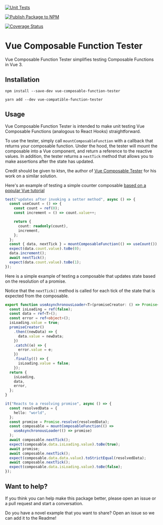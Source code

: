 [![Unit Tests](https://github.com/sdstolworthy/vue-composable-tester/actions/workflows/tests.yaml/badge.svg)](https://github.com/sdstolworthy/vue-composable-tester/actions/workflows/tests.yaml)

[![Publish Package to NPM](https://github.com/sdstolworthy/vue-composable-tester/actions/workflows/publish-to-npm.yaml/badge.svg)](https://github.com/sdstolworthy/vue-composable-tester/actions/workflows/publish-to-npm.yaml)

[![Coverage Status](https://coveralls.io/repos/github/sdstolworthy/vue-composable-tester/badge.svg?branch=main)](https://coveralls.io/github/sdstolworthy/vue-composable-tester?branch=main)

# Vue Composable Function Tester

Vue Composable Function Tester simplifies testing Composable Functions in Vue 3.

## Installation

`npm install --save-dev vue-composable-function-tester`

`yarn add --dev vue-compatible-function-tester`

## Usage

Vue Composable Function Tester is intended to make unit testing Vue Composable Functions
(analogous to React Hooks) straightforward.

To use the tester, simply call `mountComposableFunction` with a callback that returns your composable function.
Under the hood, the tester will mount the composable into a Vue component, and return a reference
to the reactive values. In addition, the tester returns a `nextTick` method that allows you to make assertions after the state has updated.

Credit should be given to ktsn, the author of [Vue Composable Tester](https://github.com/ktsn/vue-composable-tester) for his work on a similar solution.

Here's an example of testing a simple counter composable [based on a popular Vue tutorial](https://vueschool.io/articles/vuejs-tutorials/what-is-a-vue-js-composable/)

```typescript
test("updates after invoking a setter method", async () => {
  const useCount = () => {
    const count = ref(0);
    const increment = () => count.value++;

    return {
      count: readonly(count),
      increment,
    };
  };
  const { data, nextTick } = mountComposableFunction(() => useCount());
  expect(data.count.value).toBe(0);
  data.increment();
  await nextTick();
  expect(data.count.value).toBe(1);
});
```

Here is a simple example of testing a composable that updates state based on the resolution of a promise.

Notice that the `nextTick()` method is called for each tick of the state that is expected from the composable.

```typescript
export function useAsynchronousLoader<T>(promiseCreator: () => Promise<T>) {
  const isLoading = ref(false);
  const data = ref<T>();
  const error = ref<object>();
  isLoading.value = true;
  promiseCreator()
    .then((newData) => {
      data.value = newData;
    })
    .catch((e) => {
      error.value = e;
    })
    .finally(() => {
      isLoading.value = false;
    });
  return {
    isLoading,
    data,
    error,
  };
}

it("Reacts to a resolving promise", async () => {
  const resolvedData = {
    hello: "world",
  };
  const promise = Promise.resolve(resolvedData);
  const composable = mountComposableFunction(() =>
    useAsynchronousLoader(() => promise)
  );
  await composable.nextTick();
  expect(composable.data.isLoading.value).toBe(true);
  await promise;
  await composable.nextTick();
  expect(composable.data.data.value).toStrictEqual(resolvedData);
  await composable.nextTick();
  expect(composable.data.isLoading.value).toBe(false);
});
```

## Want to help?

If you think you can help make this package better, please open an issue or a pull request and start a conversation.

Do you have a novel example that you want to share? Open an issue so we can add it to the Readme!

